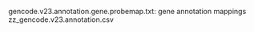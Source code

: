 


gencode.v23.annotation.gene.probemap.txt: gene annotation mappings
zz_gencode.v23.annotation.csv
